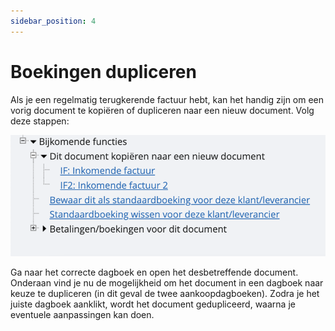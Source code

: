 ```yaml
---
sidebar_position: 4
---
```


# Boekingen dupliceren

Als je een regelmatig terugkerende factuur hebt, kan het handig zijn om een vorig document te kopiëren of dupliceren naar een nieuw document. Volg deze stappen:

![alt text](../../../resources/documentboeken/image-17.png)

Ga naar het correcte dagboek en open het desbetreffende document. Onderaan vind je nu de mogelijkheid om het document in een dagboek naar keuze te dupliceren (in dit geval de twee aankoopdagboeken). Zodra je het juiste dagboek aanklikt, wordt het document gedupliceerd, waarna je eventuele aanpassingen kan doen. 